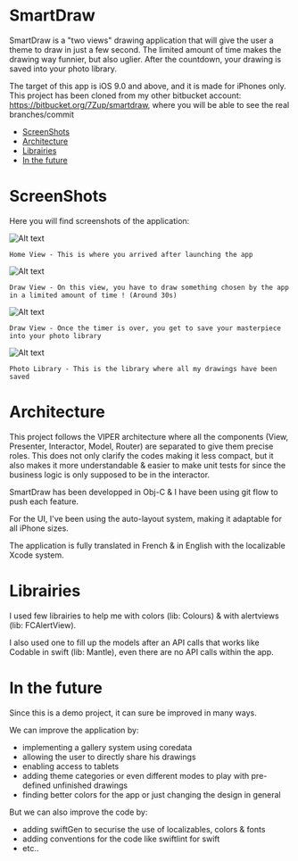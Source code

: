 SmartDraw
================================
SmartDraw is a "two views" drawing application that will give the user a theme to draw in just a few second. The limited amount of time makes the drawing way funnier, but also uglier. After the countdown, your drawing is saved into your photo library.

The target of this app is iOS 9.0 and above, and it is made for iPhones only.
This project has been cloned from my other bitbucket account: https://bitbucket.org/7Zup/smartdraw, where you will be able to see the real branches/commit

* [ScreenShots](#markdown-header-block-screenshots)
* [Architecture](#markdown-header-architecture)
* [Librairies](#markdown-header-librairies)
* [In the future](#markdown-header-in-the-future)

# ScreenShots

Here you will find screenshots of the application:

![Alt text](https://i.ibb.co/X5FkJqJ/Screenshot-2020-09-08-at-22-34-50.png)

	Home View - This is where you arrived after launching the app

![Alt text](https://i.ibb.co/g6LYHCj/Screenshot-2020-09-08-at-22-35-24.png)

	Draw View - On this view, you have to draw something chosen by the app in a limited amount of time ! (Around 30s)

![Alt text](https://i.ibb.co/SXRJKWB/Screenshot-2020-09-08-at-22-36-38.png)

	Draw View - Once the timer is over, you get to save your masterpiece into your photo library

![Alt text](https://i.ibb.co/4THSTQw/Screenshot-2020-09-08-at-22-37-58.png)

	Photo Library - This is the library where all my drawings have been saved

# Architecture

This project follows the VIPER architecture where all the components (View, Presenter, Interactor, Model, Router) are separated to give them precise roles. This does not only clarify the codes making it less compact, but it also makes it more understandable & easier to make unit tests for since the business logic is only supposed to be in the interactor.

SmartDraw has been developped in Obj-C & I have been using git flow to push each feature.

For the UI, I've been using the auto-layout system, making it adaptable for all iPhone sizes.

The application is fully translated in French & in English with the localizable Xcode system.

# Librairies

I used few librairies to help me with colors (lib: Colours) & with alertviews (lib: FCAlertView).

I also used one to fill up the models after an API calls that works like Codable in swift (lib: Mantle), even there are no API calls within the app.

# In the future

Since this is a demo project, it can sure be improved in many ways.

We can improve the application by:

- implementing a gallery system using coredata
- allowing the user to directly share his drawings
- enabling access to tablets
- adding theme categories or even different modes to play with pre-defined unfinished drawings
- finding better colors for the app or just changing the design in general

But we can also improve the code by:

- adding swiftGen to securise the use of localizables, colors & fonts
- adding conventions for the code like swiftlint for swift
- etc..
